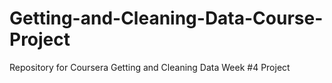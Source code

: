# Getting-and-Cleaning-Data-Course-Project
Repository for Coursera Getting and Cleaning Data Week #4 Project
